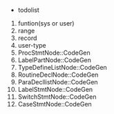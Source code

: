 * todolist

1. funtion(sys or user)
2. range
3. record
4. user-type
5. ProcStmtNode::CodeGen
6. LabelPartNode::CodeGen
7. TypeDefineListNode::CodeGen
8. RoutineDeclNode::CodeGen
9. ParaDecllistNode::CodeGen
10. LabelStmtNode::CodeGen
11. SwitchStmtNode::CodeGen
12. CaseStmtNode::CodeGen